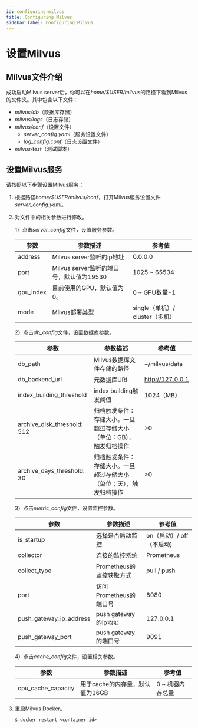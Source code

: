 ```yaml
---
id: configuring-milvus
title: Configuring Milvus
sidebar_label: Configuring Milvus
---
```


# 设置Milvus

## Milvus文件介绍
成功启动Milvus server后，你可以在*home/$USER/milvus*的路径下看到Milvus的文件夹。其中包含以下文件：

- *milvus/db*（数据库存储）
- *milvus/logs*（日志存储）
- *milvus/conf*（设置文件）
    - *server_config.yaml*（服务设置文件）
    - *log_config.conf*（日志设置文件）
- *milvus/test*（测试脚本）

## 设置Milvus服务

请按照以下步骤设置Milvus服务：

1. 根据路径*home/$USER/milvus/conf*，打开Milvus服务设置文件*server_config.yaml*。

2. 对文件中的相关参数进行修改。

   1）点击*server_config*文件，设置服务参数。
   
     | 参数            | 参数描述                          | 参考值            |
     |----------------|-----------------------------------|-------------------|
     | address        | Milvus server监听的ip地址          | 0.0.0.0           |
     | port           | Milvus server监听的端口号，默认值为19530 | 1025 ~ 65534 |            
     | gpu_index      | 目前使用的GPU，默认值为0。          | 0 ~ GPU数量-1                |
     | mode           | Milvus部署类型                    | single（单机）/ cluster（多机）|            
                                                                                                                     
   2）点击*db_config*文件，设置数据库参数。
   
     | 参数               | 参数描述                            | 参考值    |
     |-------------------|-------------------------------------|----------|
     | db_path           | Milvus数据库文件存储的路径            |     ~/milvus/data     |
     | db_backend_url    | 元数据库URI                          | http://127.0.0.1  |
     | index_building_threshold | index building触发阈值        |  1024（MB）  |
     | archive_disk_threshold: 512 | 归档触发条件：存储大小。一旦超过存储大小（单位：GB），触发归档操作| >0 |
     | archive_days_threshold: 30 | 归档触发条件：存储大小。一旦超过存储大小（单位：天），触发归档操作|  >0 |

   3）点击*metric_config*文件，设置监控参数。
   
     | 参数               | 参数描述                            | 参考值    |
     |-------------------|-------------------------------------|----------|
     | is_startup        | 选择是否启动监控             | on（启动）/ off（不启动) |
     | collector         | 连接的监控系统               | Prometheus             |
     | collect_type      | Prometheus的监控获取方式     |   pull / push          |
     | port              | 访问Prometheus的端口号       | 8080                   |
     | push_gateway_ip_address | push gateway的ip地址   | 127.0.0.1             |
     | push_gateway_port       | push gateway的端口号   |  9091                 |

   4）点击*cache_config*文件，设置相关参数。
   
     |  参数             | 参数描述                            | 参考值    |
     |-------------------|-------------------------------------|----------|
     | cpu_cache_capacity |用于cache的内存量，默认值为16GB       |  0 ~ 机器内存总量 |

3. 重启Milvus Docker。

   ```
   $ docker restart <container id>
   ```
